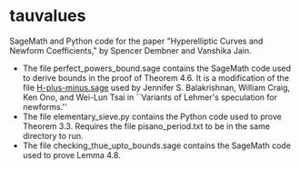 # tauvalues

SageMath and Python code for the paper "Hyperelliptic Curves and Newform Coefficients," by Spencer Dembner and Vanshika Jain. 

* The file perfect_powers_bound.sage contains the SageMath code used to derive bounds in the proof of Theorem 4.6. It is a modification of the file [H-plus-minus.sage](https://github.com/jbalakrishnan/Lehmer/blob/master/newforms/H-plus-minus.sage "H-plus-minus.sage") used by Jennifer S. Balakrishnan, William Craig, Ken Ono, and Wei-Lun Tsai in ``Variants of Lehmer's speculation for newforms.''
* The file elementary_sieve.py contains the Python code used to prove Theorem 3.3. Requires the file pisano_period.txt to be in the same directory to run. 
* The file checking_thue_upto_bounds.sage contains the SageMath code used to prove Lemma 4.8.
